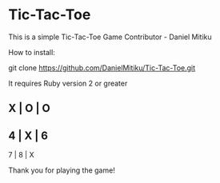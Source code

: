 # Tic-Tac-Toe
This is a simple Tic-Tac-Toe Game
Contributor - Daniel Mitiku

How to install:

git clone https://github.com/DanielMitiku/Tic-Tac-Toe.git

It requires Ruby version 2 or greater

X | O | O
-----------
4 | X | 6
-----------
7 | 8 | X


Thank you for playing the game!
